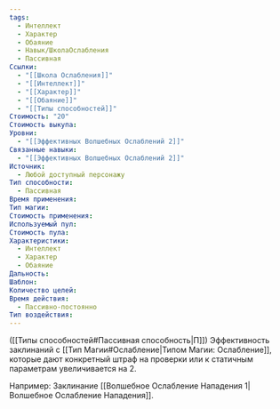 ```yaml
---
tags:
  - Интеллект
  - Характер
  - Обаяние
  - Навык/ШколаОслабления
  - Пассивная
Ссылки:
  - "[[Школа Ослабления]]"
  - "[[Интеллект]]"
  - "[[Характер]]"
  - "[[Обаяние]]"
  - "[[Типы способностей]]"
Стоимость: "20"
Стоимость выкупа: 
Уровни:
  - "[[Эффективных Волшебных Ослаблений 2]]"
Связанные навыки:
  - "[[Эффективных Волшебных Ослаблений 2]]"
Источник:
  - Любой доступный персонажу
Тип способности:
  - Пассивная
Время применения: 
Тип магии: 
Стоимость применения: 
Используемый пул: 
Стоимость пула: 
Характеристики:
  - Интеллект
  - Характер
  - Обаяние
Дальность: 
Шаблон: 
Количество целей: 
Время действия:
  - Пассивно-постоянно
Тип воздействия:
---
```

([[Типы способностей#Пассивная способность|П]]) Эффективность заклинаний с [[Тип Магии#Ослабление|Типом Магии: Ослабление]], которые дают конкретный штраф на проверки или к статичным параметрам увеличивается на 2. 

Например: Заклинание [[Волшебное Ослабление Нападения 1|Волшебное Ослабление Нападения]].
